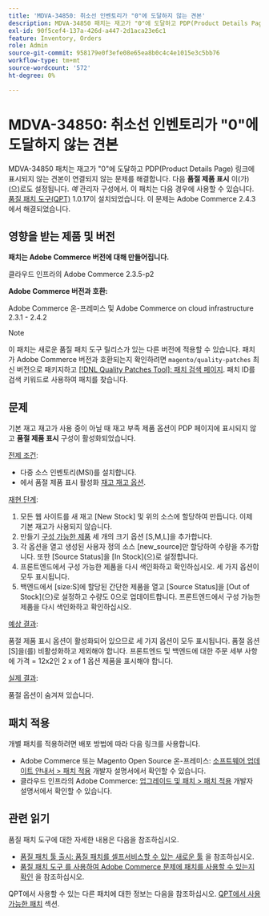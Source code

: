 ```yaml
---
title: 'MDVA-34850: 취소선 인벤토리가 "0"에 도달하지 않는 견본'
description: MDVA-34850 패치는 재고가 "0"에 도달하고 PDP(Product Details Page) 링크에 표시되지 않는 견본이 연결되지 않는 문제를 해결합니다. 관리자 구성에서 **품절 제품 표시**도 *예*로 설정되어 있습니다. 이 패치는 [Quality Patches Tool (QPT)](/help/announcements/adobe-commerce-announcements/magento-quality-patches-released-new-tool-to-self-serve-quality-patches.md) 1.0.17이 설치된 경우 사용할 수 있습니다. 이 문제는 Adobe Commerce 2.4.3에서 해결되었습니다.
exl-id: 90f5cef4-137a-426d-a447-2d1aca23e6c1
feature: Inventory, Orders
role: Admin
source-git-commit: 958179e0f3efe08e65ea8b0c4c4e1015e3c5bb76
workflow-type: tm+mt
source-wordcount: '572'
ht-degree: 0%

---
```


# MDVA-34850: 취소선 인벤토리가 &quot;0&quot;에 도달하지 않는 견본

MDVA-34850 패치는 재고가 &quot;0&quot;에 도달하고 PDP(Product Details Page) 링크에 표시되지 않는 견본이 연결되지 않는 문제를 해결합니다. 다음 **품절 제품 표시** 이(가) (으)로도 설정됩니다. *예* 관리자 구성에서. 이 패치는 다음 경우에 사용할 수 있습니다. [품질 패치 도구(QPT)](/help/announcements/adobe-commerce-announcements/magento-quality-patches-released-new-tool-to-self-serve-quality-patches.md) 1.0.17이 설치되었습니다. 이 문제는 Adobe Commerce 2.4.3에서 해결되었습니다.

## 영향을 받는 제품 및 버전

**패치는 Adobe Commerce 버전에 대해 만들어집니다.**

클라우드 인프라의 Adobe Commerce 2.3.5-p2

**Adobe Commerce 버전과 호환:**

Adobe Commerce 온-프레미스 및 Adobe Commerce on cloud infrastructure 2.3.1 - 2.4.2

>[!NOTE]
>
>이 패치는 새로운 품질 패치 도구 릴리스가 있는 다른 버전에 적용할 수 있습니다. 패치가 Adobe Commerce 버전과 호환되는지 확인하려면 `magento/quality-patches` 최신 버전으로 패키지하고 [[!DNL Quality Patches Tool]: 패치 검색 페이지](https://devdocs.magento.com/quality-patches/tool.html#patch-grid). 패치 ID를 검색 키워드로 사용하여 패치를 찾습니다.

## 문제

기본 재고 재고가 사용 중이 아닐 때 재고 부족 제품 옵션이 PDP 페이지에 표시되지 않고 **품절 제품 표시** 구성이 활성화되었습니다.

<u>전제 조건</u>:

* 다중 소스 인벤토리(MSI)를 설치합니다.
* 에서 품절 제품 표시 활성화 [재고 재고 옵션](https://docs.magento.com/user-guide/configuration/catalog/inventory.html).

<u>재현 단계</u>:

1. 모든 웹 사이트를 새 재고 \[New Stock\] 및 위의 소스에 할당하여 만듭니다. 이제 기본 재고가 사용되지 않습니다.
1. 만들기 [구성 가능한 제품](https://docs.magento.com/user-guide/catalog/product-create-configurable.html) 세 개의 크기 옵션 \[S,M,L\]을 추가합니다.
1. 각 옵션을 열고 생성된 사용자 정의 소스 \[new\_source\]만 할당하여 수량을 추가합니다. 또한 \[Source Status\]을 \[In Stock\](으)로 설정합니다.
1. 프론트엔드에서 구성 가능한 제품을 다시 색인화하고 확인하십시오. 세 가지 옵션이 모두 표시됩니다.
1. 백엔드에서 \[size:S\]에 할당된 간단한 제품을 열고 \[Source Status\]을 \[Out of Stock\](으)로 설정하고 수량도 0으로 업데이트합니다. 프론트엔드에서 구성 가능한 제품을 다시 색인화하고 확인하십시오.

<u>예상 결과</u>:

품절 제품 표시 옵션이 활성화되어 있으므로 세 가지 옵션이 모두 표시됩니다. 품절 옵션 \[S\]을(를) 비활성화하고 제외해야 합니다. 프론트엔드 및 백엔드에 대한 주문 세부 사항에 가격 = 12x2인 2 x of 1 옵션 제품을 표시해야 합니다.

<u>실제 결과</u>:

품절 옵션이 숨겨져 있습니다.

## 패치 적용

개별 패치를 적용하려면 배포 방법에 따라 다음 링크를 사용합니다.

* Adobe Commerce 또는 Magento Open Source 온-프레미스: [소프트웨어 업데이트 안내서 > 패치 적용](https://devdocs.magento.com/guides/v2.4/comp-mgr/patching/mqp.html) 개발자 설명서에서 확인할 수 있습니다.
* 클라우드 인프라의 Adobe Commerce: [업그레이드 및 패치 > 패치 적용](https://devdocs.magento.com/cloud/project/project-patch.html) 개발자 설명서에서 확인할 수 있습니다.

## 관련 읽기

품질 패치 도구에 대한 자세한 내용은 다음을 참조하십시오.

* [품질 패치 툴 출시: 품질 패치를 셀프서비스할 수 있는 새로운 툴](/help/announcements/adobe-commerce-announcements/magento-quality-patches-released-new-tool-to-self-serve-quality-patches.md) 을 참조하십시오.
* [품질 패치 도구 를 사용하여 Adobe Commerce 문제에 패치를 사용할 수 있는지 확인](/help/support-tools/patches-available-in-qpt-tool/check-patch-for-magento-issue-with-magento-quality-patches.md) 을 참조하십시오.

QPT에서 사용할 수 있는 다른 패치에 대한 정보는 다음을 참조하십시오. [QPT에서 사용 가능한 패치](https://support.magento.com/hc/en-us/sections/360010506631-Patches-available-in-QPT-tool-) 섹션.
